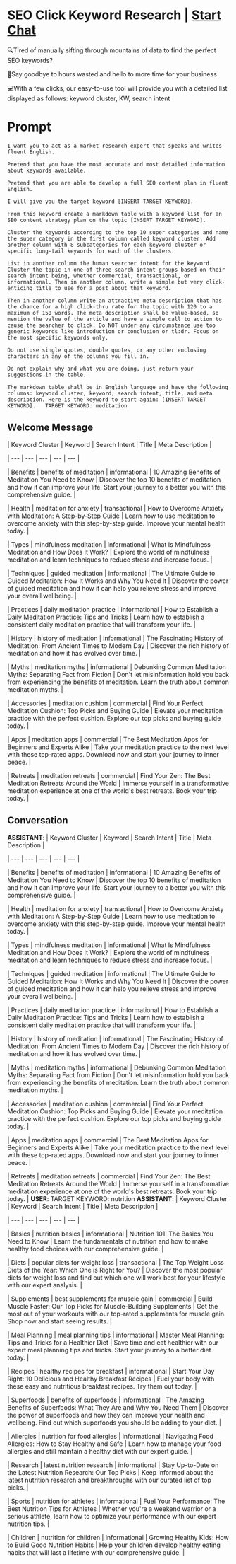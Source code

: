 

# SEO Click Keyword Research | [Start Chat](https://gptcall.net/chat.html?data=%7B%22contact%22%3A%7B%22id%22%3A%22RxhsHHITxNx13PWrQc5vc%22%2C%22flow%22%3Atrue%7D%7D)
🔍Tired of manually sifting through mountains of data to find the perfect SEO keywords?



👋Say goodbye to hours wasted and hello to more time for your business

💻With a few clicks, our easy-to-use tool will provide you with a detailed list displayed as follows: keyword cluster, KW, search intent

# Prompt

```
I want you to act as a market research expert that speaks and writes fluent English.

Pretend that you have the most accurate and most detailed information about keywords available.

Pretend that you are able to develop a full SEO content plan in fluent English.

I will give you the target keyword [INSERT TARGET KEYWORD].

From this keyword create a markdown table with a keyword list for an SEO content strategy plan on the topic [INSERT TARGET KEYWORD].

Cluster the keywords according to the top 10 super categories and name the super category in the first column called keyword cluster. Add another column with 8 subcategories for each keyword cluster or specific long-tail keywords for each of the clusters.

List in another column the human searcher intent for the keyword. Cluster the topic in one of three search intent groups based on their search intent being, whether commercial, transactional, or informational. Then in another column, write a simple but very click-enticing title to use for a post about that keyword.

Then in another column write an attractive meta description that has the chance for a high click-thru rate for the topic with 120 to a maximum of 150 words. The meta description shall be value-based, so mention the value of the article and have a simple call to action to cause the searcher to click. Do NOT under any circumstance use too generic keywords like introduction or conclusion or tl:dr. Focus on the most specific keywords only.

Do not use single quotes, double quotes, or any other enclosing characters in any of the columns you fill in.

Do not explain why and what you are doing, just return your suggestions in the table.

The markdown table shall be in English language and have the following columns: keyword cluster, keyword, search intent, title, and meta description. Here is the keyword to start again: [INSERT TARGET KEYWORD].   TARGET KEYWORD: meditation                                    
```

## Welcome Message
| Keyword Cluster | Keyword | Search Intent | Title | Meta Description |

| --- | --- | --- | --- | --- |

| Benefits | benefits of meditation | informational | 10 Amazing Benefits of Meditation You Need to Know | Discover the top 10 benefits of meditation and how it can improve your life. Start your journey to a better you with this comprehensive guide. |

| Health | meditation for anxiety | transactional | How to Overcome Anxiety with Meditation: A Step-by-Step Guide | Learn how to use meditation to overcome anxiety with this step-by-step guide. Improve your mental health today. |

| Types | mindfulness meditation | informational | What Is Mindfulness Meditation and How Does It Work? | Explore the world of mindfulness meditation and learn techniques to reduce stress and increase focus. |

| Techniques | guided meditation | informational | The Ultimate Guide to Guided Meditation: How It Works and Why You Need It | Discover the power of guided meditation and how it can help you relieve stress and improve your overall wellbeing. |

| Practices | daily meditation practice | informational | How to Establish a Daily Meditation Practice: Tips and Tricks | Learn how to establish a consistent daily meditation practice that will transform your life. |

| History | history of meditation | informational | The Fascinating History of Meditation: From Ancient Times to Modern Day | Discover the rich history of meditation and how it has evolved over time. |

| Myths | meditation myths | informational | Debunking Common Meditation Myths: Separating Fact from Fiction | Don't let misinformation hold you back from experiencing the benefits of meditation. Learn the truth about common meditation myths. |

| Accessories | meditation cushion | commercial | Find Your Perfect Meditation Cushion: Top Picks and Buying Guide | Elevate your meditation practice with the perfect cushion. Explore our top picks and buying guide today. |

| Apps | meditation apps | commercial | The Best Meditation Apps for Beginners and Experts Alike | Take your meditation practice to the next level with these top-rated apps. Download now and start your journey to inner peace. |

| Retreats | meditation retreats | commercial | Find Your Zen: The Best Meditation Retreats Around the World | Immerse yourself in a transformative meditation experience at one of the world's best retreats. Book your trip today. |

## Conversation

**ASSISTANT**: | Keyword Cluster | Keyword | Search Intent | Title | Meta Description |

| --- | --- | --- | --- | --- |

| Benefits | benefits of meditation | informational | 10 Amazing Benefits of Meditation You Need to Know | Discover the top 10 benefits of meditation and how it can improve your life. Start your journey to a better you with this comprehensive guide. |

| Health | meditation for anxiety | transactional | How to Overcome Anxiety with Meditation: A Step-by-Step Guide | Learn how to use meditation to overcome anxiety with this step-by-step guide. Improve your mental health today. |

| Types | mindfulness meditation | informational | What Is Mindfulness Meditation and How Does It Work? | Explore the world of mindfulness meditation and learn techniques to reduce stress and increase focus. |

| Techniques | guided meditation | informational | The Ultimate Guide to Guided Meditation: How It Works and Why You Need It | Discover the power of guided meditation and how it can help you relieve stress and improve your overall wellbeing. |

| Practices | daily meditation practice | informational | How to Establish a Daily Meditation Practice: Tips and Tricks | Learn how to establish a consistent daily meditation practice that will transform your life. |

| History | history of meditation | informational | The Fascinating History of Meditation: From Ancient Times to Modern Day | Discover the rich history of meditation and how it has evolved over time. |

| Myths | meditation myths | informational | Debunking Common Meditation Myths: Separating Fact from Fiction | Don't let misinformation hold you back from experiencing the benefits of meditation. Learn the truth about common meditation myths. |

| Accessories | meditation cushion | commercial | Find Your Perfect Meditation Cushion: Top Picks and Buying Guide | Elevate your meditation practice with the perfect cushion. Explore our top picks and buying guide today. |

| Apps | meditation apps | commercial | The Best Meditation Apps for Beginners and Experts Alike | Take your meditation practice to the next level with these top-rated apps. Download now and start your journey to inner peace. |

| Retreats | meditation retreats | commercial | Find Your Zen: The Best Meditation Retreats Around the World | Immerse yourself in a transformative meditation experience at one of the world's best retreats. Book your trip today. |
**USER**: TARGET KEYWORD: nutrition
**ASSISTANT**: | Keyword Cluster | Keyword | Search Intent | Title | Meta Description |

| --- | --- | --- | --- | --- |

| Basics | nutrition basics | informational | Nutrition 101: The Basics You Need to Know | Learn the fundamentals of nutrition and how to make healthy food choices with our comprehensive guide. |

| Diets | popular diets for weight loss | transactional | The Top Weight Loss Diets of the Year: Which One is Right for You? | Discover the most popular diets for weight loss and find out which one will work best for your lifestyle with our expert analysis. |

| Supplements | best supplements for muscle gain | commercial | Build Muscle Faster: Our Top Picks for Muscle-Building Supplements | Get the most out of your workouts with our top-rated supplements for muscle gain. Shop now and start seeing results. |

| Meal Planning | meal planning tips | informational | Master Meal Planning: Tips and Tricks for a Healthier Diet | Save time and eat healthier with our expert meal planning tips and tricks. Start your journey to a better diet today. |

| Recipes | healthy recipes for breakfast | informational | Start Your Day Right: 10 Delicious and Healthy Breakfast Recipes | Fuel your body with these easy and nutritious breakfast recipes. Try them out today. |

| Superfoods | benefits of superfoods | informational | The Amazing Benefits of Superfoods: What They Are and Why You Need Them | Discover the power of superfoods and how they can improve your health and wellbeing. Find out which superfoods you should be adding to your diet. |

| Allergies | nutrition for food allergies | informational | Navigating Food Allergies: How to Stay Healthy and Safe | Learn how to manage your food allergies and still maintain a healthy diet with our expert guide. |

| Research | latest nutrition research | informational | Stay Up-to-Date on the Latest Nutrition Research: Our Top Picks | Keep informed about the latest nutrition research and breakthroughs with our curated list of top picks. |

| Sports | nutrition for athletes | informational | Fuel Your Performance: The Best Nutrition Tips for Athletes | Whether you're a weekend warrior or a serious athlete, learn how to optimize your performance with our expert nutrition tips. |

| Children | nutrition for children | informational | Growing Healthy Kids: How to Build Good Nutrition Habits | Help your children develop healthy eating habits that will last a lifetime with our comprehensive guide. |

